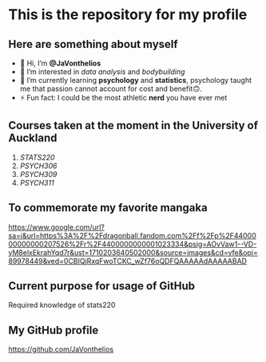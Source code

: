 # This is the repository for my profile

## Here are something about myself
- 👋 Hi, I’m **@JaVonthelios**
- 👀 I’m interested in *data analysis* and *bodybuilding*
- 🌱 I’m currently learning **psychology** and **statistics**, psychology taught me that passion cannot account for cost and benefit🙃.
- ⚡ Fun fact: I could be the most athletic **nerd** you have ever met

## Courses taken at the moment in the University of Auckland
1. *STATS220*
2. *PSYCH306*
3. *PSYCH309*
4. *PSYCH311*

## To commemorate my favorite mangaka
[https://www.google.com/url?sa=i&url=https%3A%2F%2Fdragonball.fandom.com%2Ff%2Fp%2F4400000000000207526%2Fr%2F4400000000001023334&psig=AOvVaw1--VD-yM8elxEkrahYqd7r&ust=1710203640502000&source=images&cd=vfe&opi=89978449&ved=0CBIQjRxqFwoTCKC_wZf76oQDFQAAAAAdAAAAABAD
](https://static.wikia.nocookie.net/0fb64848-4cbe-4142-b179-1d0cf4ff3b86/scale-to-width/755)

## Current purpose for usage of GitHub
Required knowledge of stats220

## My GitHub profile
https://github.com/JaVonthelios



